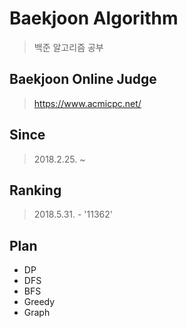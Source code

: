 # Baekjoon Algorithm
> 백준 알고리즘 공부

## Baekjoon Online Judge
> https://www.acmicpc.net/

## Since
> 2018.2.25. ~

## Ranking
> 2018.5.31. - '11362'

## Plan
- DP
- DFS
- BFS
- Greedy
- Graph
